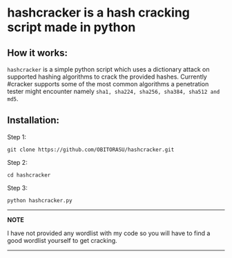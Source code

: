 # hashcracker is a hash cracking script made in python

## How it works:
`hashcracker` is a simple python script which uses a dictionary attack on supported hashing algorithms to crack the provided hashes. Currently #cracker supports some of the most common algorithms a penetration tester might encounter namely ```sha1, sha224, sha256, sha384, sha512 and md5```.

## Installation:
Step 1:
```
git clone https://github.com/OBITORASU/hashcracker.git
```
Step 2:
```
cd hashcracker
```
Step 3:
```
python hashcracker.py
```

---
**NOTE**

I have not provided any wordlist with my code so you will have to find a good wordlist yourself to get cracking.

---
